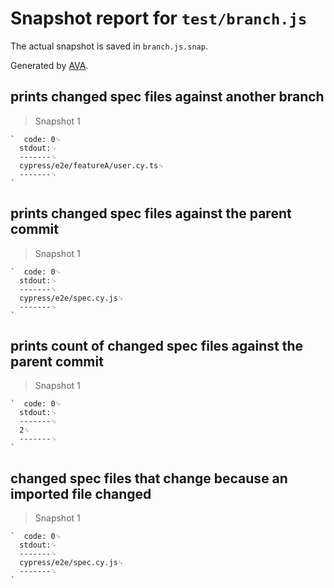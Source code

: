 # Snapshot report for `test/branch.js`

The actual snapshot is saved in `branch.js.snap`.

Generated by [AVA](https://avajs.dev).

## prints changed spec files against another branch

> Snapshot 1

    `  code: 0␊
      stdout:␊
      -------␊
      cypress/e2e/featureA/user.cy.ts␊
      -------␊
    `

## prints changed spec files against the parent commit

> Snapshot 1

    `  code: 0␊
      stdout:␊
      -------␊
      cypress/e2e/spec.cy.js␊
      -------␊
    `

## prints count of changed spec files against the parent commit

> Snapshot 1

    `  code: 0␊
      stdout:␊
      -------␊
      2␊
      -------␊
    `

## changed spec files that change because an imported file changed

> Snapshot 1

    `  code: 0␊
      stdout:␊
      -------␊
      cypress/e2e/spec.cy.js␊
      -------␊
    `
